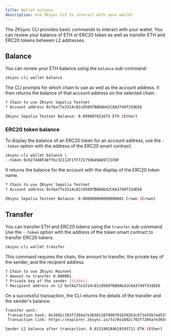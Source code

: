 ```yaml
---
title: Wallet actions
description: Use ZKsync CLI to interact with your wallet
---
```


The ZKsync CLI provides basic commands to interact with your wallet.
You can review your balance of ETH or ERC20 token as well as transfer ETH and ERC20 tokens between L2 addresses.

## Balance

You can review your ETH balance using the `balance` sub-command:

```sh
zksync-cli wallet balance
```

The CLI prompts for which chain to use as well as the account address.
It then returns the balance of that account address on the selected chain.

```sh
? Chain to use ZKsync Sepolia Testnet
? Account address 0xfAa77e3314c82cD5097B80Ab42C6A3749f33dEE6

ZKsync Sepolia Testnet Balance: 0.099987931675 ETH (Ether)
```

### ERC20 token balance

To display the balance of an ERC20 token for an account address, use the `--token` option with the address of the ERC20 smart contract.

```sh
zksync-cli wallet balance \
--token 0x927488F48ffbc32112F1fF721759649A89721F8F
```

It returns the balance for the account with the display of the ERC20 token name.

```sh
? Chain to use ZKsync Sepolia Testnet
? Account address 0xfAa77e3314c82cD5097B80Ab42C6A3749f33dEE6

ZKsync Sepolia Testnet Balance: 0.000000000000000001 Crown (Crown)
```

## Transfer

You can transfer ETH and ERC20 tokens using the `transfer` sub-command.
Use the `--token` option with the address of the token smart contract to transfer ERC20 tokens.

```sh
zksync-cli wallet transfer
```

This command requires the chain, the amount to transfer, the private key of the sender, and the recipient address.

```sh
? Chain to use ZKsync Mainnet
? Amount to transfer 0.000001
? Private key of the sender [hidden]
? Recipient address on L2 0xfAa77e3314c82cD5097B80Ab42C6A3749f33dEE6
```

On a successful transaction, the CLI returns the details of the transfer and the sender's balance.

```sh
Transfer sent:
 Transaction hash: 0x1692c703f7204a7e36581187890701b592b3c6f1e55b7ad55563a9ae2389fb56
 Transaction link: https://explorer.zksync.io/tx/0x1692c703f7204a7e36581187890701b592b3c6f1e55b7ad55563a9ae2389fb56

Sender L2 balance after transaction: 0.013199184619193711 ETH (Ether)
```
